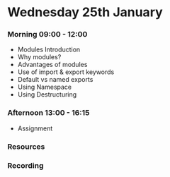 # Wednesday 25th January

### Morning 09:00 - 12:00
 
 - Modules Introduction
 - Why modules? 
 - Advantages of modules 
 - Use of import & export keywords
 - Default vs named exports 
 - Using Namespace
 - Using Destructuring

### Afternoon 13:00 - 16:15

 - Assignment

### Resources



### Recording
